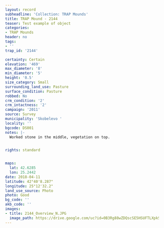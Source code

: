 ```yaml
---
layout: record
subheadline: 'Collection: TRAP Mounds'
title: TRAP Mound - 2144
teaser: Test example of object
categories:
- TRAP Mounds
header: no
tags:
- ''
trap_id: '2144'

certainty: Certain
elevation: '469'
max_diameter: '8'
min_diameter: '5'
height: '0.5'
size_category: Small
surrounding_land_use: Pasture
surface_condition: Pasture
robbed: No
crm_condition: '2'
crm_intactness: '2'
campaign: '2011'
source: Survey
municipality: 'Skobelevo '
locality: ''
bgcode: DS001
notes: |-
  Worked stone in the middle, vegetation on top.


rights: standard


maps:
  lat: 42.6285
  lon: 25.2442
date: 2018-04-11
latitude: 42°40'8.287"
longitude: 25°12'32.2"
land_use_source: Photo
photo: Good
bg_code: ''
akb_code: ''
images:
- title: 2144_Overview_N.JPG
  image_path: https://drive.google.com/uc?id=0B3Rg88wZDQscSE5HSUFTLXpkS1k
---
```

